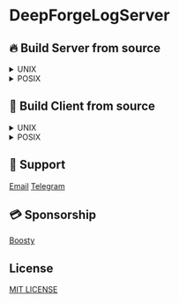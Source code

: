 # DeepForgeLogServer

## 🔥 Build Server from source
<details>

<summary>UNIX</summary>

```bash
sudo bash ./InstallLibraries.sh
mkdir build
cd build
sudo cmake ..
sudo make -j4
sudo make install
# or
sudo bash ./BuildProject.sh
```

</details>

<details>

<summary>POSIX</summary>

```bash
mkdir build
cd build
cmake ..
cmake --build .
cmake --install
```

</details>

## 🚀 Build Client from source
<details>

<summary>UNIX</summary>

```bash
sudo bash ./InstallLibraries.sh
cd src
cd Client
mkdir build
cd build
sudo cmake ..
sudo make -j4
sudo make install
# or
sudo bash ./BuildProject.sh
```

</details>

<details>

<summary>POSIX</summary>

```bash
cd src
cd Client
mkdir build
cd build
cmake ..
cmake --build .
cmake --install
```

</details>


## 👥 Support
[Email](mailto:deepforge.technology@gmail.com)
[Telegram](https://t.me/deepforge_toolset)

## 💳 Sponsorship
[Boosty](https://boosty.to/deepforge/donate)

## License
[MIT LICENSE](LICENSE)